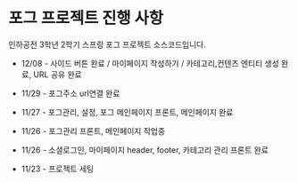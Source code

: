 # 포그 프로젝트 진행 사항
인하공전 3학년 2학기 스프링 포그 프로젝트 소스코드입니다.

- 12/08 - 사이드 버튼 완료 / 마이페이지 작성하기 / 카테고리,컨텐츠 엔티티 생성 완료, URL 공유 완료

- 11/29 - 포그주소 url연결 완료

- 11/27 - 포그관리, 설정, 포그 메인페이지 프론트, 메인페이지 완료

- 11/26 - 포그관리 프론트, 메인페이지 작업중

- 11/26 - 소셜로그인, 마이페이지 header, footer, 카테고리 관리 프론트 완료 

- 11/23 - 프로젝트 세팅

